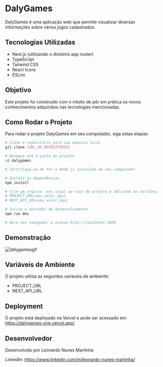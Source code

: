 # DalyGames

DalyGames é uma aplicação web que permite visualizar diversas informações sobre vários jogos cadastrados.

## Tecnologias Utilizadas

- Next.js (utilizando o diretório app router)
- TypeScript
- Tailwind CSS
- React Icons
- ESLint

## Objetivo

Este projeto foi construído com o intuito de pôr em prática os novos conhecimentos adquiridos nas tecnologias mencionadas.

## Como Rodar o Projeto

Para rodar o projeto DalyGames em seu computador, siga estas etapas:

```bash
# Clone o repositório para sua máquina local
git clone [URL_DO_REPOSITORIO]

# Navegue até a pasta do projeto
cd dalygames

# Certifique-se de ter o Node.js instalado em seu computador

# Instale as dependências
npm install

# Crie um arquivo .env.local na raiz do projeto e adicione as variáveis de ambiente necessárias:
# PROJECT_URL=seu_valor_aqui
# NEXT_API_URL=seu_valor_aqui

# Inicie o servidor de desenvolvimento
npm run dev

# Abra seu navegador e acesse http://localhost:3000
```

## Demonstração

![dalygamesgif](https://github.com/LeoNzZ7/DalyGames/blob/master/dalygames.gif)

## Variáveis de Ambiente

O projeto utiliza as seguintes variáveis de ambiente:

- PROJECT_URL
- NEXT_API_URL

## Deployment

O projeto está deployado na Vercel e pode ser acessado em: https://dalygames-one.vercel.app/

## Desenvolvedor

Desenvolvido por Leonardo Nunes Martinha

LinkedIn: https://www.linkedin.com/in/leonardo-nunes-martinha/
